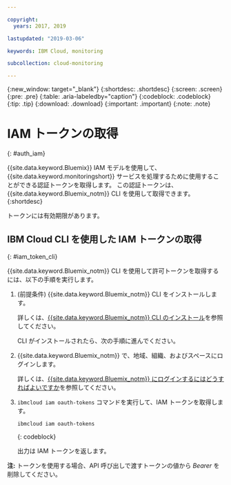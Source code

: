 ```yaml
---

copyright:
  years: 2017, 2019

lastupdated: "2019-03-06"

keywords: IBM Cloud, monitoring

subcollection: cloud-monitoring

---
```


{:new_window: target="_blank"}
{:shortdesc: .shortdesc}
{:screen: .screen}
{:pre: .pre}
{:table: .aria-labeledby="caption"}
{:codeblock: .codeblock}
{:tip: .tip}
{:download: .download}
{:important: .important}
{:note: .note}


# IAM トークンの取得
{: #auth_iam}

{{site.data.keyword.Bluemix}} IAM モデルを使用して、
{{site.data.keyword.monitoringshort}} サービスを処理するために使用することができる認証トークンを取得します。 この認証トークンは、{{site.data.keyword.Bluemix_notm}} CLI を使用して取得できます。
{:shortdesc}

トークンには有効期限があります。 

## IBM Cloud CLI を使用した IAM トークンの取得 
{: #iam_token_cli}

{{site.data.keyword.Bluemix_notm}} CLI を使用して許可トークンを取得するには、以下の手順を実行します。

1. (前提条件) {{site.data.keyword.Bluemix_notm}} CLI をインストールします。

   詳しくは、[{{site.data.keyword.Bluemix_notm}} CLI のインストール](/docs/services/cloud-monitoring/qa/cli_qa.html#cli_qa)を参照してください。
   
   CLI がインストールされたら、次の手順に進んでください。
    
2. {{site.data.keyword.Bluemix_notm}} で、地域、組織、およびスペースにログインします。 

    詳しくは、[{{site.data.keyword.Bluemix_notm}} にログインするにはどうすればよいですか](/docs/services/cloud-monitoring/qa/cli_qa.html#login)を参照してください。
	
3. `ibmcloud iam oauth-tokens` コマンドを実行して、IAM トークンを取得します。

    ```
	ibmcloud iam oauth-tokens
	```
	{: codeblock}
	
	出力は IAM トークンを返します。

**注:** トークンを使用する場合、API 呼び出しで渡すトークンの値から *Bearer* を削除してください。
		



	

	
	
	
	
	
	
